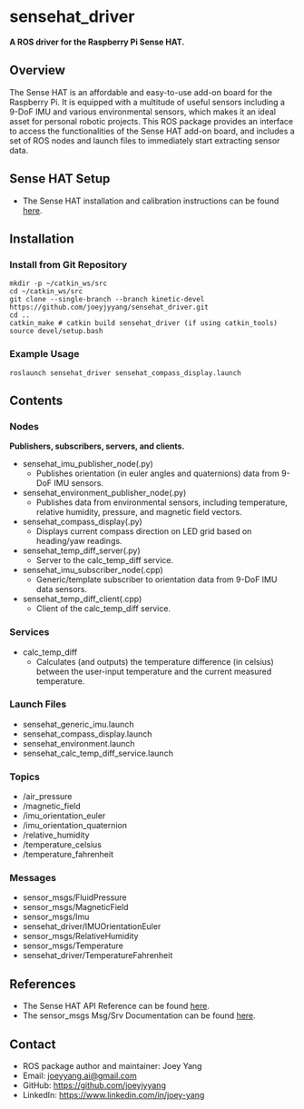 # sensehat_driver
**A ROS driver for the Raspberry Pi Sense HAT.**
## Overview
The Sense HAT is an affordable and easy-to-use add-on board for the Raspberry Pi. It is equipped with a multitude of useful sensors including a 9-DoF IMU and various environmental sensors, which makes it an ideal asset for personal robotic projects. This ROS package provides an interface to access the functionalities of the Sense HAT add-on board, and includes a set of ROS nodes and launch files to immediately start extracting sensor data.
## Sense HAT Setup 
- The Sense HAT installation and calibration instructions can be found [here](https://www.raspberrypi.org/documentation/hardware/sense-hat/).
## Installation
### Install from Git Repository
```
mkdir -p ~/catkin_ws/src
cd ~/catkin_ws/src
git clone --single-branch --branch kinetic-devel https://github.com/joeyjyyang/sensehat_driver.git
cd .. 
catkin_make # catkin build sensehat_driver (if using catkin_tools)
source devel/setup.bash
```
### Example Usage
```
roslaunch sensehat_driver sensehat_compass_display.launch
```
## Contents
### Nodes 
**Publishers, subscribers, servers, and clients.**
- sensehat_imu_publisher_node(.py)
	- Publishes orientation (in euler angles and quaternions) data from 9-DoF IMU sensors. 
- sensehat_environment_publisher_node(.py)
	- Publishes data from environmental sensors, including temperature, relative humidity, pressure, and magnetic field vectors.
- sensehat_compass_display(.py)
	- Displays current compass direction on LED grid based on heading/yaw readings.
- sensehat_temp_diff_server(.py)
	- Server to the calc_temp_diff service.
- sensehat_imu_subscriber_node(.cpp)
	- Generic/template subscriber to orientation data from 9-DoF IMU data sensors.
- sensehat_temp_diff_client(.cpp)
	- Client of the calc_temp_diff service.
### Services
- calc_temp_diff
	- Calculates (and outputs) the temperature difference (in celsius) between the user-input temperature and the current measured temperature.
### Launch Files
- sensehat_generic_imu.launch
- sensehat_compass_display.launch
- sensehat_environment.launch
- sensehat_calc_temp_diff_service.launch
### Topics
- /air_pressure
- /magnetic_field
- /imu_orientation_euler
- /imu_orientation_quaternion
- /relative_humidity
- /temperature_celsius
- /temperature_fahrenheit
### Messages
- sensor_msgs/FluidPressure
- sensor_msgs/MagneticField
- sensor_msgs/Imu
- sensehat_driver/IMUOrientationEuler
- sensor_msgs/RelativeHumidity
- sensor_msgs/Temperature
- sensehat_driver/TemperatureFahrenheit
## References
- The Sense HAT API Reference can be found [here](https://pythonhosted.org/sense-hat/api/).
- The sensor_msgs Msg/Srv Documentation can be found [here](http://docs.ros.org/kinetic/api/sensor_msgs/html/index-msg.html).
## Contact
- ROS package author and maintainer: Joey Yang
- Email: joeyyang.ai@gmail.com
- GitHub: https://github.com/joeyjyyang
- LinkedIn: https://www.linkedin.com/in/joey-yang


